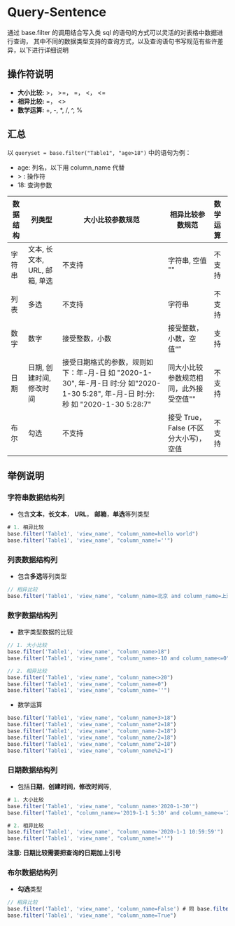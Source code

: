 # Query-Sentence

通过 base.filter 的调用结合写入类 sql 的语句的方式可以灵活的对表格中数据进行查询， 其中不同的数据类型支持的查询方式，以及查询语句书写规范有些许差异，以下进行详细说明

## 操作符说明

* **大小比较:**  >， >=， =， \<， \<=
* **相异比较:**  =， \<>
* **数学运算:**  +, -, \*, /, ^, %

## 汇总

以 `queryset = base.filter("Table1", "age>18")` 中的语句为例：

* age: 列名，以下用 column_name 代替
* \> : 操作符
* 18: 查询参数

| 数据结构 | 列类型                   | 大小比较参数规范                                                                                                                      | 相异比较参数规范                   | 数学运算 |
| ---- | --------------------- | ----------------------------------------------------------------------------------------------------------------------------- | -------------------------- | :--- |
| 字符串  | 文本, 长文本, URL, 邮箱,  单选 | 不支持                                                                                                                           | 字符串, 空值 ""                 | 不支持  |
| 列表   | 多选                    | 不支持                                                                                                                           | 字符串                        | 不支持  |
| 数字   | 数字                    | 接受整数，小数                                                                                                                       | 接受整数，小数，空值“”               | 支持   |
| 日期   | 日期,  创建时间, 修改时间       | 接受日期格式的参数，规则如下：年-月-日 如 "2020-1-30", 年-月-日 时:分 如"2020-1-30 5:28", 年-月-日 时:分:秒 如 "2020-1-30 5:28:7" | 同大小比较参数规范相同，此外接受空值""       | 不支持  |
| 布尔   | 勾选                    | 不支持                                                                                                                           | 接受 True，False (不区分大小写)， 空值 | 不支持  |

## 举例说明

### 字符串数据结构列

* 包含**文本**，**长文本**， **URL**， **邮箱**，**单选**等列类型

```javascript
# 1. 相异比较
base.filter('Table1', 'view_name', "column_name=hello world")
base.filter('Table1', 'view_name', "column_name!=''")

```

### 列表数据结构列

* 包含**多选**等列类型

```javascript
// 相异比较
base.filter('Table1', 'view_name', "column_name=北京 and column_name=上海") # 同时包含“北京”和“上海”的行， and 可以替换成 or

```

### 数字数据结构列

* 数字类型数据的比较

```javascript
// 1. 大小比较
base.filter('Table1', 'view_name', "column_name>18")
base.filter('Table1', 'view_name', "column_name>-10 and column_name<=0")

// 2. 相异比较
base.filter('Table1', 'view_name', "column_name<>20")
base.filter('Table1', 'view_name', "column_name=0")
base.filter('Table1', 'view_name', "column_name=''")

```

* 数学运算

```javascript
base.filter('Table1', 'view_name', "column_name+3>18")
base.filter('Table1', 'view_name', "column_name*2=18")
base.filter('Table1', 'view_name', "column_name-2=18")
base.filter('Table1', 'view_name', "column_name/2=18")
base.filter('Table1', 'view_name', "column_name^2=18")
base.filter('Table1', 'view_name', "column_name%2=1")
```

### 日期数据结构列

* 包括**日期**，**创建时间**，**修改时间**等, 

```javascript
# 1. 大小比较
base.filter('Table1', 'view_name', "column_name>'2020-1-30'")
base.filter('Table1', "column_name>='2019-1-1 5:30' and column_name<='2019-5-1 6:00'")

# 2. 相异比较
base.filter('Table1', 'view_name', "column_name='2020-1-1 10:59:59'")
base.filter('Table1', 'view_name', "column_name!=''")

```

**注意: 日期比较需要把查询的日期加上引号**

### 布尔数据结构列

* **勾选**类型

```javascript
// 相异比较
base.filter('Table1', 'view_name', 'column_name=False') # 同 base.filter('Table1', 'view_name', "column_name=''")
base.filter('Table1', 'view_name', "column_name=True")

```
